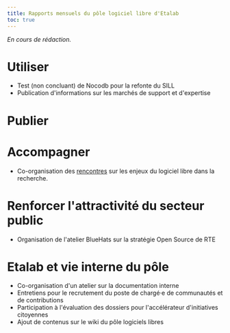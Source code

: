 ```yaml
---
title: Rapports mensuels du pôle logiciel libre d'Etalab
toc: true
---
```


*En cours de rédaction.*

# Utiliser

- Test (non concluant) de Nocodb pour la refonte du SILL
- Publication d'informations sur les marchés de support et d'expertise

# Publier
# Accompagner

- Co-organisation des [rencontres](https://www.ouvrirlascience.fr/rencontres-sur-les-enjeux-du-logiciel-ateliers/) sur les enjeux du logiciel libre dans la recherche.

# Renforcer l'attractivité du secteur public

- Organisation de l'atelier BlueHats sur la stratégie Open Source de RTE

# Etalab et vie interne du pôle

- Co-organisation d'un atelier sur la documentation interne
- Entretiens pour le recrutement du poste de chargé·e de communautés et de contributions
- Participation à l'évaluation des dossiers pour l'accélérateur d'initiatives citoyennes
- Ajout de contenus sur le wiki du pôle logiciels libres
